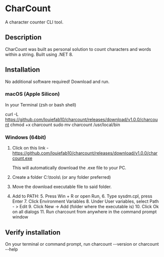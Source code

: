 # CharCount

A character counter CLI tool.

## Description
CharCount was built as personal solution to count characters and words within a string. Built using .NET 8.

## Installation
No additional software required! Download and run.

### macOS (Apple Silicon)
In your Terminal (zsh or bash shell)

curl -L https://github.com/louiefab10/charcount/releases/download/v1.0.0/charcount
chmod +x charcount
sudo mv charcount /usr/local/bin

### Windows (64bit)

1. Click on this link - https://github.com/louiefab10/charcount/releases/download/v1.0.0/charcount.exe

   This will automatically download the .exe file to your PC.

2. Create a folder C:\tools\ (or any folder preferred)
3. Move the download executable file to said folder.
4. Add to PATH:
   5. Press Win + R or open Run, 
   6. Type sysdm.cpl, press Enter
   7. Click Environment Variables
   8. Under User variables, select Path - > Edit
   9. Click New -> Add (folder where the executable is)
   10. Click Ok on all dialogs
   11. Run charcount from anywhere in the command prompt window


## Verify installation
On your terminal or command prompt, run charcount --version or charcount --help



